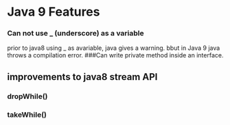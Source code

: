 # Java 9 Features

### Can not use _ (underscore) as a variable
prior to java8 using _ as avariable, java gives a warning. bbut in Java 9 java throws a compilation error.
###Can write private method inside an interface.

## improvements to java8 stream API
### dropWhile()
### takeWhile()